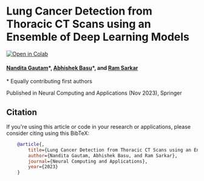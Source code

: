 # Lung Cancer Detection from Thoracic CT Scans using an Ensemble of Deep Learning Models

[![Open in Colab](https://colab.research.google.com/assets/colab-badge.svg)](https://colab.research.google.com/github/iabh1shekbasu/LungCancerDetectionEnsemble/blob/main/Probability_Extraction.ipynb
)
#### [Nandita Gautam](https://www.linkedin.com/in/nandita-gautam-a7932b95/)\*, [Abhishek Basu](https://www.linkedin.com/in/iabhishekbasu/)\*, and [Ram Sarkar](http://www.jaduniv.edu.in/profile.php?uid=686)
\* Equally contributing first authors

Published in Neural Computing and Applications (Nov 2023), Springer


## Citation
If you're using this article or code in your research or applications, please consider citing using this BibTeX:
```bibtex
    @article{,
        title={Lung Cancer Detection from Thoracic CT Scans using an Ensemble of Deep Learning Models},
        author={Nandita Gautam, Abhishek Basu, and Ram Sarkar},
        journal={Neural Computing and Applications},
        year={2023}
    }
```
